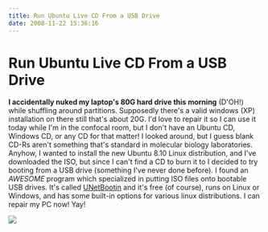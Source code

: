```yaml
---
title: Run Ubuntu Live CD From a USB Drive
date: 2008-11-22 15:36:16
---
```


# Run Ubuntu Live CD From a USB Drive

 __I accidentally nuked my laptop's 80G hard drive this morning__ (D'OH!) while shuffling around partitions.  Supposedly there's a valid windows (XP) installation on there still that's about 20G.  I'd love to repair it so I can use it today while I'm in the confocal room, but I don't have an Ubuntu CD, Windows CD, or any CD for that matter!  I looked around, but I guess blank CD-Rs aren't something that's standard in molecular biology laboratories.  Anyhow, I wanted to install the new Ubuntu 8.10 Linux distribution, and I've downloaded the ISO, but since I can't find a CD to burn it to I decided to try booting from a USB drive (something I've never done before).  I found an _AWESOME_ program which specialized in putting ISO files onto bootable USB drives.  It's called [UNetBootin](http://unetbootin.sourceforge.net/) and it's free (of course), runs on Linux or Windows,  and has some built-in options for various linux distributions.  I can repair my PC now!  Yay!

<div class="text-center img-border">

![](https://swharden.com/static/2008/11/22/unetbootin.jpg)

</div>